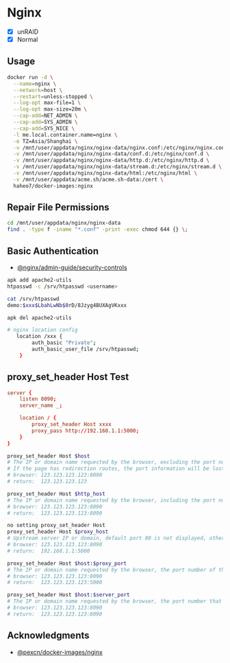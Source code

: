 # Nginx

- [x] unRAID
- [x] Normal

## Usage

```sh
docker run -d \
  --name=nginx \
  --network=host \
  --restart=unless-stopped \
  --log-opt max-file=1 \
  --log-opt max-size=20m \
  --cap-add=NET_ADMIN \
  --cap-add=SYS_ADMIN \
  --cap-add=SYS_NICE \
  -l me.local.container.name=nginx \
  -e TZ=Asia/Shanghai \
  -v /mnt/user/appdata/nginx/nginx-data/nginx.conf:/etc/nginx/nginx.conf \
  -v /mnt/user/appdata/nginx/nginx-data/conf.d:/etc/nginx/conf.d \
  -v /mnt/user/appdata/nginx/nginx-data/http.d:/etc/nginx/http.d \
  -v /mnt/user/appdata/nginx/nginx-data/stream.d:/etc/nginx/stream.d \
  -v /mnt/user/appdata/nginx/nginx-data/html:/etc/nginx/html \
  -v /mnt/user/appdata/acme.sh/acme.sh-data:/cert \
  haheo7/docker-images:nginx
```

## Repair File Permissions

```sh
cd /mnt/user/appdata/nginx/nginx-data
find . -type f -iname "*.conf" -print -exec chmod 644 {} \;
```

## Basic Authentication

- [@nginx/admin-guide/security-controls](https://docs.nginx.com/nginx/admin-guide/security-controls/configuring-http-basic-authentication/)

```sh
apk add apache2-utils
htpasswd -c /srv/htpasswd <username>

cat /srv/htpasswd
demo:$xxx$LbahLwNb$0rD/8Jzyg4BUXAgVKxxx

apk del apache2-utils

# nginx location config
   location /xxx {
        auth_basic "Private";
        auth_basic_user_file /srv/htpasswd;
    }
```

## proxy_set_header Host Test

```conf
server {
    listen 8090;
    server_name _;

    location / {
        proxy_set_header Host xxxx
        proxy_pass http://192.168.1.1:5000;
    }
}
```

```sh
proxy_set_header Host $host
# The IP or domain name requested by the browser, excluding the port number.
# If the page has redirection routes, the port information will be lost, resulting in 404.
# browser: 123.123.123.123:8090
# return:  123.123.123.123

proxy_set_header Host $http_host
# The IP or domain name requested by the browser, including the port number.
# browser: 123.123.123.123:8090
# return:  123.123.123.123:8090

no setting proxy_set_header Host
proxy_set_header Host $proxy_host
# Upstream server IP or domain, default port 80 is not displayed, others are displayed.
# browser: 123.123.123.123:8090
# return:  192.168.1.1:5000

proxy_set_header Host $host:$proxy_port
# The IP or domain name requested by the browser, the port number of the upstream server.
# browser: 123.123.123.123:8090
# return:  123.123.123.123:5000

proxy_set_header Host $host:$server_port
# The IP or domain name requested by the browser, the port number that nginx listens to.
# browser: 123.123.123.123:8090
# return:  123.123.123.123:8090
```

## Acknowledgments

- [@pexcn/docker-images/nginx](https://github.com/pexcn/docker-images/tree/master/net/nginx)

